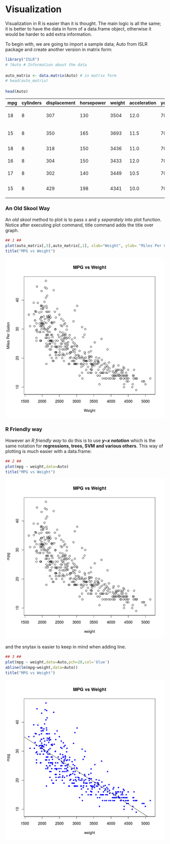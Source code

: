 
# Visualization

Visualization in R is easier than it is thought. The main logic is all the same; it is better to have the data in form of a data.frame object, otherwise it would be harder to add extra information.

To begin with, we are going to import a sample data; Auto from ISLR package and create another version in matrix form:


```R
library("ISLR")
# ?Auto # Information about the data

auto_matrix <- data.matrix(Auto) # in matrix form
# head(auto_matrix)

head(Auto)
```


<table>
<thead><tr><th scope=col>mpg</th><th scope=col>cylinders</th><th scope=col>displacement</th><th scope=col>horsepower</th><th scope=col>weight</th><th scope=col>acceleration</th><th scope=col>year</th><th scope=col>origin</th><th scope=col>name</th></tr></thead>
<tbody>
	<tr><td>18                       </td><td>8                        </td><td>307                      </td><td>130                      </td><td>3504                     </td><td>12.0                     </td><td>70                       </td><td>1                        </td><td>chevrolet chevelle malibu</td></tr>
	<tr><td>15                       </td><td>8                        </td><td>350                      </td><td>165                      </td><td>3693                     </td><td>11.5                     </td><td>70                       </td><td>1                        </td><td>buick skylark 320        </td></tr>
	<tr><td>18                       </td><td>8                        </td><td>318                      </td><td>150                      </td><td>3436                     </td><td>11.0                     </td><td>70                       </td><td>1                        </td><td>plymouth satellite       </td></tr>
	<tr><td>16                       </td><td>8                        </td><td>304                      </td><td>150                      </td><td>3433                     </td><td>12.0                     </td><td>70                       </td><td>1                        </td><td>amc rebel sst            </td></tr>
	<tr><td>17                       </td><td>8                        </td><td>302                      </td><td>140                      </td><td>3449                     </td><td>10.5                     </td><td>70                       </td><td>1                        </td><td>ford torino              </td></tr>
	<tr><td>15                       </td><td>8                        </td><td>429                      </td><td>198                      </td><td>4341                     </td><td>10.0                     </td><td>70                       </td><td>1                        </td><td>ford galaxie 500         </td></tr>
</tbody>
</table>



### An Old Skool Way
An _old skool_ method to plot is to pass x and y _separately_ into plot function. Notice after executing plot command, title command adds the title over graph.   


```R
## 1 ##
plot(auto_matrix[,5],auto_matrix[,1], xlab="Weight", ylab= "Miles Per Galon")
title("MPG vs Weight")
```


![png](2_Visualization_files/2_Visualization_3_0.png)


### R Friendly way
However an _R friendly way_ to do this is to use ___y~x notation___ which is the same notation for __regressions, trees, SVM and various others__. This way of plotting is much easier with a data.frame: 


```R
## 2 ##
plot(mpg ~ weight,data=Auto)
title("MPG vs Weight")
```


![png](2_Visualization_files/2_Visualization_5_0.png)


and the snytax is easier to keep in mind when adding line.


```R
## 3 ##
plot(mpg ~ weight,data=Auto,pch=20,col='blue')
abline(lm(mpg~weight,data=Auto))
title("MPG vs Weight")
```


![png](2_Visualization_files/2_Visualization_7_0.png)

